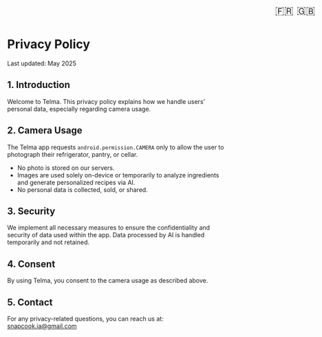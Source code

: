 <!DOCTYPE html>
<html lang="en">
<head>
  <meta charset="UTF-8">
  <meta name="viewport" content="width=device-width, initial-scale=1.0">
  <title>Privacy Policy – Telma</title>
  <style>
    .lang-selector {
      position: absolute;
      top: 16px;
      right: 16px;
      display: flex;
      gap: 8px;
    }
    .lang-selector a {
      text-decoration: none;
      font-size: 24px;
      line-height: 1;
    }
  </style>
</head>
<body>
  <!-- Sélecteur : version française ↔ version anglaise -->
  <div class="lang-selector">
    <a href="https://github.com/ap7" title="Français">🇫🇷</a>
    <a href="privacy_en.html" title="English">🇬🇧</a>
  </div>

  <h1>Privacy Policy</h1>
  <p>Last updated: May 2025</p>

  <h2>1. Introduction</h2>
  <p>Welcome to Telma. This privacy policy explains how we handle users’ personal data, especially regarding camera usage.</p>

  <h2>2. Camera Usage</h2>
  <p>The Telma app requests <code>android.permission.CAMERA</code> only to allow the user to photograph their refrigerator, pantry, or cellar.</p>
  <ul>
    <li>No photo is stored on our servers.</li>
    <li>Images are used solely on-device or temporarily to analyze ingredients and generate personalized recipes via AI.</li>
    <li>No personal data is collected, sold, or shared.</li>
  </ul>

  <h2>3. Security</h2>
  <p>We implement all necessary measures to ensure the confidentiality and security of data used within the app. Data processed by AI is handled temporarily and not retained.</p>

  <h2>4. Consent</h2>
  <p>By using Telma, you consent to the camera usage as described above.</p>

  <h2>5. Contact</h2>
  <p>For any privacy-related questions, you can reach us at: <a href="mailto:snapcook.ia@gmail.com">snapcook.ia@gmail.com</a></p>
</body>
</html>
